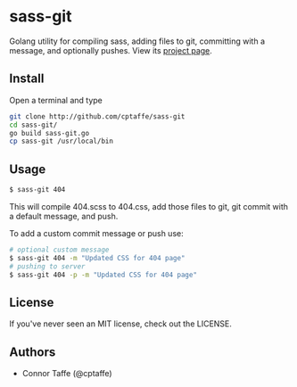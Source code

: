 sass-git
========

Golang utility for compiling sass, adding files to git, committing with a message, and optionally pushes. View its [project page](http://cptaffe.github.io/sass-git).

## Install

Open a terminal and type
```sh
git clone http://github.com/cptaffe/sass-git
cd sass-git/
go build sass-git.go
cp sass-git /usr/local/bin
```

## Usage

```sh
$ sass-git 404
```
This will compile 404.scss to 404.css, add those files to git, git commit with a default message, and push.

To add a custom commit message or push use:
```sh
# optional custom message
$ sass-git 404 -m "Updated CSS for 404 page"
# pushing to server
$ sass-git 404 -p -m "Updated CSS for 404 page"
```

## License

If you've never seen an MIT license, check out the LICENSE.

## Authors

+ Connor Taffe (@cptaffe)
